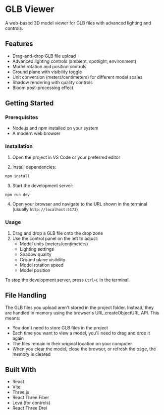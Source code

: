 # GLB Viewer

A web-based 3D model viewer for GLB files with advanced lighting and controls.

## Features

- Drag-and-drop GLB file upload
- Advanced lighting controls (ambient, spotlight, environment)
- Model rotation and position controls
- Ground plane with visibility toggle
- Unit conversion (meters/centimeters) for different model scales
- Shadow rendering with quality controls
- Bloom post-processing effect

## Getting Started

### Prerequisites

- Node.js and npm installed on your system
- A modern web browser

### Installation

1. Open the project in VS Code or your preferred editor

2. Install dependencies:
```bash
npm install
```

3. Start the development server:
```bash
npm run dev
```

4. Open your browser and navigate to the URL shown in the terminal (usually `http://localhost:5173`)

### Usage

1. Drag and drop a GLB file onto the drop zone
2. Use the control panel on the left to adjust:
   - Model units (meters/centimeters)
   - Lighting settings
   - Shadow quality
   - Ground plane visibility
   - Model rotation speed
   - Model position

To stop the development server, press `Ctrl+C` in the terminal.

## File Handling

The GLB files you upload aren't stored in the project folder. Instead, they are handled in memory using the browser's URL.createObjectURL API. This means:
- You don't need to store GLB files in the project
- Each time you want to view a model, you'll need to drag and drop it again
- The files remain in their original location on your computer
- When you clear the model, close the browser, or refresh the page, the memory is cleared

## Built With

- React
- Vite
- Three.js
- React Three Fiber
- Leva (for controls)
- React Three Drei
